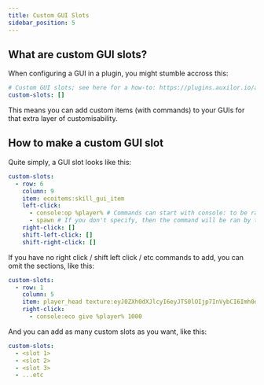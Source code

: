 ```yaml
---
title: Custom GUI Slots
sidebar_position: 5
---
```


## What are custom GUI slots?

When configuring a GUI in a plugin, you might stumble accross this:

```yaml
# Custom GUI slots; see here for a how-to: https://plugins.auxilor.io/all-plugins/custom-gui-slots
custom-slots: []
```

This means you can add custom items (with commands) to your GUIs for that extra layer of customisability.

## How to make a custom GUI slot

Quite simply, a GUI slot looks like this:

```yaml
custom-slots:
  - row: 6 
    column: 9
    item: ecoitems:skill_gui_item 
    left-click:
      - console:op %player% # Commands can start with console: to be ran by console, and use %player% as a placeholder.
      - spawn # If you don't specify, then the command will be ran by the player.
    right-click: []
    shift-left-click: []
    shift-right-click: []
```

If you have no right click / shift left click / etc commands to add, you can omit the sections, like this:

```yaml
custom-slots:
  - row: 1
    column: 5
    item: player_head texture:eyJ0ZXh0dXJlcyI6eyJTS0lOIjp7InVybCI6Imh0dHA6Ly90ZXh0dXJlcy5taW5lY3JhZnQubmV0L3RleHR1cmUvODU3MDVjZjg2NGRmMmMxODJlMzJjNDg2YjcxNDdjYmY3ODJhMGFhM2RmOGE2ZDYxNDUzOTM5MGJmODRmYjE1ZCJ9fX0=
    right-click:
      - console:eco give %player% 1000
```

And you can add as many custom slots as you want, like this:

```yaml
custom-slots:
  - <slot 1>
  - <slot 2>
  - <slot 3>
  - ...etc
  ```
